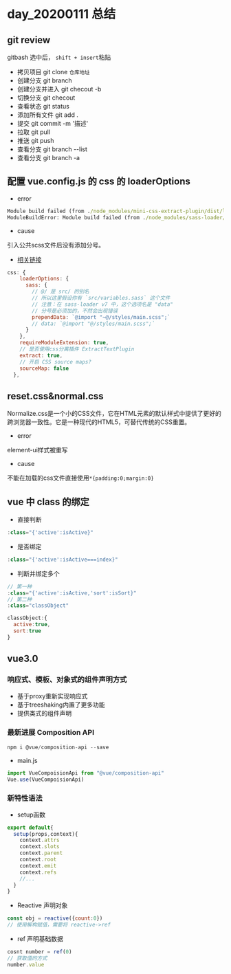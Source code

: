 # day_20200111 总结

## git review

gitbash 选中后， `shift + insert`粘贴

+ 拷贝项目 git clone `仓库地址`
+ 创建分支 git branch <name>
+ 创建分支并进入 git checout -b <name>
+ 切换分支 git checout <name>
+ 查看状态 git status
+ 添加所有文件 git add .
+ 提交 git commit -m '描述'
+ 拉取 git pull
+ 推送 git push
+ 查看分支 git branch --list
+ 查看分支 git branch -a

## 配置 vue.config.js 的 css 的 loaderOptions

+ error

```cmd
Module build failed (from ./node_modules/mini-css-extract-plugin/dist/loader.js):
ModuleBuildError: Module build failed (from ./node_modules/sass-loader/dist/cjs.js):
```

+ cause

引入公共scss文件后没有添加分号。

+ [相关链接](https://cli.vuejs.org/zh/config/#css-loaderoptions)

```js
css: {
    loaderOptions: {
      sass: {
        // @/ 是 src/ 的别名
        // 所以这里假设你有 `src/variables.sass` 这个文件
        // 注意：在 sass-loader v7 中，这个选项名是 "data"
        // 分号是必须加的，不然会出现错误
        prependData: `@import "~@/styles/main.scss";`
        // data: `@import "@/styles/main.scss";`
      }
    },
    requireModuleExtension: true,
    // 是否使用css分离插件 ExtractTextPlugin
    extract: true,
    // 开启 CSS source maps?
    sourceMap: false
  },
```

## reset.css&normal.css

Normalize.css是一个小的CSS文件，它在HTML元素的默认样式中提供了更好的跨浏览器一致性。它是一种现代的HTML5，可替代传统的CSS重置。

+ error

element-ui样式被重写

+ cause

不能在加载的css文件直接使用`*{padding:0;margin:0}`

## vue 中 class 的绑定

+ 直接判断

```js
:class="{'active':isActive}"
```

+ 是否绑定

```js
:class="{'active':isActive===index}"
```

+ 判断并绑定多个

```js
// 第一种
:class="{'active':isActive,'sort':isSort}"
// 第二种
:class="classObject"

classObject:{
  active:true,
  sort:true
}
```

## vue3.0

### 响应式、模板、对象式的组件声明方式

+ 基于proxy重新实现响应式
+ 基于treeshaking内置了更多功能
+ 提供类式的组件声明

### 最新进展 Composition API

```js
npm i @vue/composition-api --save
```

+ main.js

```js
import VueCompoisionApi from "@vue/composition-api"
Vue.use(VueCompoisionApi)
```

### 新特性语法

+ setup函数

```js
export default{
  setup(props,context){
    context.attrs
    context.slots
    context.parent
    context.root
    context.emit
    context.refs
    //...
  }
}
```

+ Reactive 声明对象

```js
const obj = reactive({count:0})
// 使用解构赋值，需要将 reactive->ref
```

+ ref 声明基础数据

```js
cosnt number = ref(0)
// 获取值的方式
number.value
```
